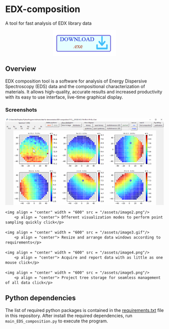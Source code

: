 # EDX-composition
A tool for fast analysis of EDX library data

<p align="center">
    <a href="https://ruhr-uni-bochum.sciebo.de/s/kKlMF7rXFwJeYIr" target="_blank">
        <img align="center" width = "200" alt="download" src="/assets/download_logo1.png"/>
    </a>
</p>

## Overview
EDX composition tool is a software for analysis of Energy Dispersive Spectroscopy (EDS) data and the compositional characterization of materials. It allows high-quality, accurate results and increased productivity with its easy to use interface, live-time graphical display. 

### Screenshots

<p align = "center">
  <img align = "center" width = "600" src = "/assets/image1.gif" title = "Dynamically show elements for the most accurate and efficient analysis by click">

    
    <img align = "center" width = "600" src = "/assets/image2.png"/>
        <p align = "center"> Dfferent visualization modes to perform point sampling quickly click</p>
        
    <img align = "center" width = "600" src = "/assets/image3.gif"/>
        <p align = "center"> Resize and arrange data windows according to requirements</p>
    
    <img align = "center" width = "600" src = "/assets/image4.png"/>
        <p align = "center"> Acquire and report data with as little as one mouse click</p>
        
    <img align = "center" width = "600" src = "/assets/image5.png"/>
        <p align = "center"> Project tree storage for seamless management of all data click</p>
</p>


## Python dependencies
The list of required python packages is contained in the [requirements.txt](requirements.txt) file in this repository. After install the required dependencies, run `main_EDS_composition.py` to execute the program.
